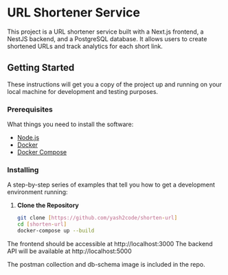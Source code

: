 # URL Shortener Service

This project is a URL shortener service built with a Next.js frontend, a NestJS backend, and a PostgreSQL database. It allows users to create shortened URLs and track analytics for each short link.

## Getting Started

These instructions will get you a copy of the project up and running on your local machine for development and testing purposes.

### Prerequisites

What things you need to install the software:

- [Node.js](https://nodejs.org/)
- [Docker](https://www.docker.com/)
- [Docker Compose](https://docs.docker.com/compose/)

### Installing

A step-by-step series of examples that tell you how to get a development environment running:

1. **Clone the Repository**

   ```sh
   git clone [https://github.com/yash2code/shorten-url]
   cd [shorten-url]
   docker-compose up --build

The frontend should be accessible at http://localhost:3000
The backend API will be available at http://localhost:5000

The postman collection and db-schema image is included in the repo.
